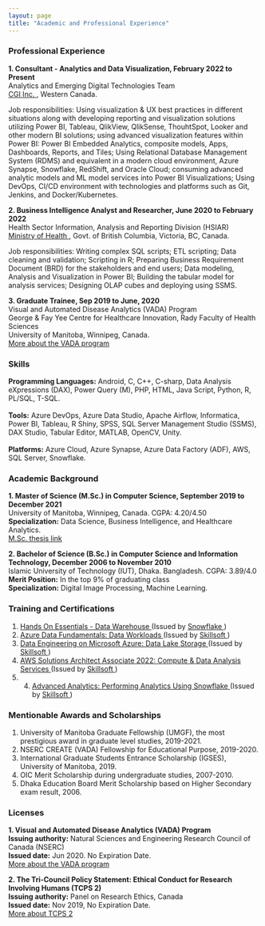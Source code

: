 ```yaml
---
layout: page
title: "Academic and Professional Experience"
---
```

### Professional Experience
**1. Consultant - Analytics and Data Visualization, February 2022 to Present** <br/>
Analytics and Emerging Digital Technologies Team<br/>
<a href="https://www.cgi.com/en"> CGI Inc. </a>, Western Canada.<br/>

Job responsibilities: Using visualization & UX best practices in different situations along with developing reporting and visualization solutions utilizing Power BI, Tableau, QlikView, QlikSense, ThouhtSpot, Looker and other modern BI solutions; using advanced visualization features within Power BI: Power BI Embedded Analytics, composite models, Apps, Dashboards, Reports, and Tiles; Using Relational Database Management System (RDMS) and equivalent in a modern cloud environment, Azure Synapse, Snowflake, RedShift, and Oracle Cloud; consuming advanced analytic models and ML model services into Power BI Visualizations; Using DevOps, CI/CD environment with technologies and platforms such as Git, Jenkins, and Docker/Kubernetes.<br/>

**2. Business Intelligence Analyst and Researcher, June 2020 to February 2022** <br/>
Health Sector Information, Analysis and Reporting Division (HSIAR) <br/>
<a href="https://www2.gov.bc.ca/gov/content/governments/organizational-structure/ministries-organizations/ministries/health"> Ministry of Health </a>, Govt. of British Columbia, Victoria, BC, Canada.<br/>

Job responsibilities: Writing complex SQL scripts; ETL scripting; Data cleaning and validation; Scripting in R; Preparing Business Requirement Document (BRD) for the stakeholders and end users; Data modeling, Analysis and Visualization in Power BI; Building the tabular model for analysis services; Designing OLAP cubes and deploying using SSMS.<br/>

**3. Graduate Trainee, Sep 2019 to June, 2020** <br/>
Visual and Automated Disease Analytics (VADA) Program <br/>
George & Fay Yee Centre for Healthcare Innovation, Rady Faculty of Health Sciences <br/>
University of Manitoba, Winnipeg, Canada. <br/>
<a href="https://vada.cs.umanitoba.ca/"> More about the VADA program </a> <br/>

### Skills
**Programming Languages:** Android, C, C++, C-sharp, Data Analysis eXpressions (DAX), Power Query (M), PHP, HTML, Java Script, Python, R, PL/SQL, T-SQL. <br/> <br/>
**Tools:** Azure DevOps, Azure Data Studio, Apache Airflow, Informatica, Power BI, Tableau, R Shiny, SPSS, SQL Server Management Studio (SSMS), DAX Studio, Tabular Editor, MATLAB, OpenCV, Unity. <br/> <br/>
**Platforms:** Azure Cloud, Azure Synapse, Azure Data Factory (ADF), AWS, SQL Server, Snowflake.<br/>

### Academic Background
**1. Master of Science (M.Sc.) in Computer Science, September 2019 to December 2021** <br/> 
University of Manitoba, Winnipeg, Canada. CGPA: 4.20/4.50 <br/>
**Specialization:** Data Science, Business Intelligence, and Healthcare Analytics.<br/>
<a href="https://mspace.lib.umanitoba.ca/xmlui/handle/1993/36213"> M.Sc. thesis link </a> <br/>

**2. Bachelor of Science (B.Sc.) in Computer Science and Information Technology, December 2006 to November 2010**<br/>
Islamic University of Technology (IUT), Dhaka. Bangladesh. CGPA: 3.89/4.0 <br/>
**Merit Position:** In the top 9% of graduating class <br/>
**Specialization:** Digital Image Processing, Machine Learning.

### Training and Certifications
1. <a href= "https://www.credly.com/badges/9a6704d0-418d-447d-95a3-8589e1ea5568/linked_in?t=rbdohj"> Hands On Essentials - Data Warehouse </a> (Issued by <a href = "https://www.snowflake.com/"> Snowflake </a>) <br/>
2. <a href= "https://skillsoft.digitalbadges.skillsoft.com/8936f93d-3ab4-4a98-8fdb-95bbd5ca6cf3#gs.2efpg9"> Azure Data Fundamentals: Data Workloads </a> (Issued by <a href = "https://www.skillsoft.com/"> Skillsoft </a>) <br/>
3. <a href= "https://skillsoft.digitalbadges.skillsoft.com/24ad7302-98a3-4591-a162-784425e99de0#gs.c6qwlw"> Data Engineering on Microsoft Azure: Data Lake Storage </a> (Issued by <a href = "https://www.skillsoft.com/"> Skillsoft </a>) <br/>
4. <a href= "https://skillsoft.digitalbadges.skillsoft.com/c5dfc642-3fce-4198-9c9c-9e36a5173d11#gs.c6qxzp"> AWS Solutions Architect Associate 2022: Compute & Data Analysis Services </a> (Issued by <a href = "https://www.skillsoft.com/"> Skillsoft </a>) <br/>
5. 4. <a href= "https://skillsoft.digitalbadges.skillsoft.com/ae105e0e-3b48-4158-ba1e-11f01c79aaf4"> Advanced Analytics: Performing Analytics Using Snowflake </a> (Issued by <a href = "https://www.skillsoft.com/"> Skillsoft </a>) <br/>

### Mentionable Awards and Scholarships <br/>
1. University of Manitoba Graduate Fellowship (UMGF), the most prestigious award in graduate level studies, 2019-2021. <br/>
2. NSERC CREATE (VADA) Fellowship for Educational Purpose, 2019-2020. <br/>
3. International Graduate Students Entrance Scholarship (IGSES), University of Manitoba, 2019. <br/>
4. OIC Merit Scholarship during undergraduate studies, 2007-2010.<br/>
5. Dhaka Education Board Merit Scholarship based on Higher Secondary exam result, 2006.

### Licenses<br/>

**1. Visual and Automated Disease Analytics (VADA) Program** <br/>
**Issuing authority:** Natural Sciences and Engineering Research Council of Canada (NSERC)<br/>
**Issued date:** Jun 2020. No Expiration Date. <br/>
<a href="https://vada.cs.umanitoba.ca/"> More about the VADA program </a> <br/>

**2. The Tri-Council Policy Statement: Ethical Conduct for Research Involving Humans (TCPS 2)** <br/>
**Issuing authority:** Panel on Research Ethics, Canada <br/>
**Issued date:** Nov 2019, No Expiration Date. <br/>
<a href="https://ethics.gc.ca/eng/education_tutorial-didacticiel.html"> More about TCPS 2 </a> <br/>
